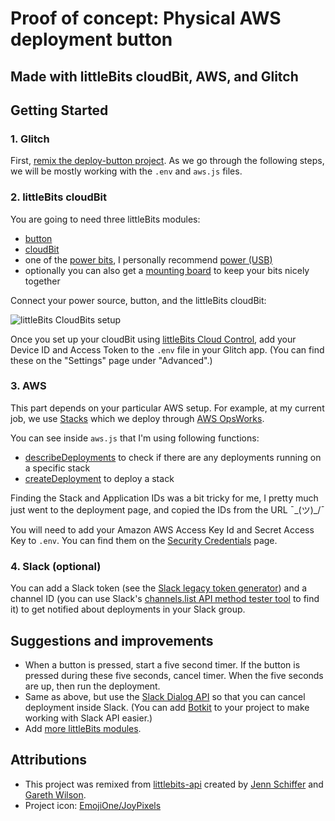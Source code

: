 # Proof of concept: Physical AWS deployment button
## Made with littleBits cloudBit, AWS, and Glitch

## Getting Started

### 1. Glitch

First, [remix the deploy-button project](https://glitch.com/edit/#!/remix/deploy-button). As we go through the following steps, we will be mostly working with the `.env` and `aws.js` files.

### 2. littleBits cloudBit

You are going to need three littleBits modules:

- [button](https://littlebits.com/products/button)
- [cloudBit](https://littlebits.com/products/cloudbit)
- one of the [power bits](https://littlebits.com/pages/search-results-page?page=1&rb_collections=Power+Bits), I personally recommend [power (USB)](https://littlebits.com/products/usb-power)
- optionally you can also get a [mounting board](https://littlebits.com/collections/all-bits-accessories/products/mounting-board) to keep your bits nicely together

Connect your power source, button, and the littleBits cloudBit:

![littleBits CloudBits setup](https://cdn.glitch.com/9f67720d-ad82-43b1-a7a5-2edc81e35b48%2FCloudBitSetup.png)

Once you set up your cloudBit using [littleBits Cloud Control](http://control.littlebitscloud.cc), add your Device ID and Access Token to the `.env` file in your Glitch app. (You can find these on the "Settings" page under "Advanced".)


### 3. AWS

This part depends on your particular AWS setup. For example, at my current job, we use [Stacks](https://docs.aws.amazon.com/AWSCloudFormation/latest/UserGuide/stacks.html) which we deploy through [AWS OpsWorks](https://aws.amazon.com/opsworks/).

You can see inside `aws.js` that I'm using following functions:

- [describeDeployments](https://docs.aws.amazon.com/AWSJavaScriptSDK/latest/AWS/OpsWorks.html#describeDeployments-property) to check if there are any deployments running on a specific stack
- [createDeployment](https://docs.aws.amazon.com/AWSJavaScriptSDK/latest/AWS/OpsWorks.html#createDeployment-property) to deploy a stack

Finding the Stack and Application IDs was a bit tricky for me, I pretty much just went to the deployment page, and copied the IDs from the URL  ¯\_(ツ)_/¯

You will need to add your Amazon AWS Access Key Id and Secret Access Key to `.env`. You can find them on the [Security Credentials](https://console.aws.amazon.com/iam/home?region=us-east-1#/security_credentials) page.


### 4. Slack (optional)

You can add a Slack token (see the [Slack legacy token generator](https://api.slack.com/custom-integrations/legacy-tokens)) and a channel ID (you can use Slack's [channels.list API method tester tool](https://api.slack.com/methods/channels.list/test) to find it) to get notified about deployments in your Slack group.

## Suggestions and improvements

- When a button is pressed, start a five second timer. If the button is pressed during these five seconds, cancel timer. When the five seconds are up, then run the deployment.
- Same as above, but use the [Slack Dialog API](https://api.slack.com/dialogs) so that you can cancel deployment inside Slack. (You can add [Botkit](https://glitch.com/botkit) to your project to make working with Slack API easier.)
- Add [more littleBits modules](https://littlebits.com/pages/search-results-page).

## Attributions

- This project was remixed from [littlebits-api](https://glitch.com/edit/#!/littlebits-api) created by [Jenn Schiffer](https://glitch.com/@jennschiffer) and [Gareth Wilson](https://glitch.com/@_gw).
- Project icon: [EmojiOne/JoyPixels](https://www.joypixels.com/)